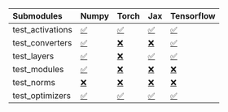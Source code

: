 | Submodules       | Numpy                                                                                                                           | Torch                                                                                                                           | Jax                                                                                                                             | Tensorflow                                                                                                                      |
|:-----------------|:--------------------------------------------------------------------------------------------------------------------------------|:--------------------------------------------------------------------------------------------------------------------------------|:--------------------------------------------------------------------------------------------------------------------------------|:--------------------------------------------------------------------------------------------------------------------------------|
| test_activations | <a href="https://github.com/unifyai/ivy/runs/7823762729?check_suite_focus=true" rel="noopener noreferrer" target="_blank">✅</a> | <a href="https://github.com/unifyai/ivy/runs/7823762934?check_suite_focus=true" rel="noopener noreferrer" target="_blank">✅</a> | <a href="https://github.com/unifyai/ivy/runs/7823763258?check_suite_focus=true" rel="noopener noreferrer" target="_blank">✅</a> | <a href="https://github.com/unifyai/ivy/runs/7823763497?check_suite_focus=true" rel="noopener noreferrer" target="_blank">✅</a> |
| test_converters  | <a href="https://github.com/unifyai/ivy/runs/7823762765?check_suite_focus=true" rel="noopener noreferrer" target="_blank">✅</a> | <a href="https://github.com/unifyai/ivy/runs/7823762986?check_suite_focus=true" rel="noopener noreferrer" target="_blank">❌</a> | <a href="https://github.com/unifyai/ivy/runs/7823763305?check_suite_focus=true" rel="noopener noreferrer" target="_blank">❌</a> | <a href="https://github.com/unifyai/ivy/runs/7823763537?check_suite_focus=true" rel="noopener noreferrer" target="_blank">✅</a> |
| test_layers      | <a href="https://github.com/unifyai/ivy/runs/7823762791?check_suite_focus=true" rel="noopener noreferrer" target="_blank">✅</a> | <a href="https://github.com/unifyai/ivy/runs/7823763036?check_suite_focus=true" rel="noopener noreferrer" target="_blank">❌</a> | <a href="https://github.com/unifyai/ivy/runs/7823763361?check_suite_focus=true" rel="noopener noreferrer" target="_blank">✅</a> | <a href="https://github.com/unifyai/ivy/runs/7823763580?check_suite_focus=true" rel="noopener noreferrer" target="_blank">✅</a> |
| test_modules     | <a href="https://github.com/unifyai/ivy/runs/7823762812?check_suite_focus=true" rel="noopener noreferrer" target="_blank">✅</a> | <a href="https://github.com/unifyai/ivy/runs/7823763080?check_suite_focus=true" rel="noopener noreferrer" target="_blank">❌</a> | <a href="https://github.com/unifyai/ivy/runs/7823763400?check_suite_focus=true" rel="noopener noreferrer" target="_blank">❌</a> | <a href="https://github.com/unifyai/ivy/runs/7823763626?check_suite_focus=true" rel="noopener noreferrer" target="_blank">❌</a> |
| test_norms       | <a href="https://github.com/unifyai/ivy/runs/7823762862?check_suite_focus=true" rel="noopener noreferrer" target="_blank">❌</a> | <a href="https://github.com/unifyai/ivy/runs/7823763135?check_suite_focus=true" rel="noopener noreferrer" target="_blank">❌</a> | <a href="https://github.com/unifyai/ivy/runs/7823763432?check_suite_focus=true" rel="noopener noreferrer" target="_blank">❌</a> | <a href="https://github.com/unifyai/ivy/runs/7823763697?check_suite_focus=true" rel="noopener noreferrer" target="_blank">❌</a> |
| test_optimizers  | <a href="https://github.com/unifyai/ivy/runs/7823762888?check_suite_focus=true" rel="noopener noreferrer" target="_blank">✅</a> | <a href="https://github.com/unifyai/ivy/runs/7823763202?check_suite_focus=true" rel="noopener noreferrer" target="_blank">✅</a> | <a href="https://github.com/unifyai/ivy/runs/7823763469?check_suite_focus=true" rel="noopener noreferrer" target="_blank">✅</a> | <a href="https://github.com/unifyai/ivy/runs/7823763730?check_suite_focus=true" rel="noopener noreferrer" target="_blank">✅</a> |